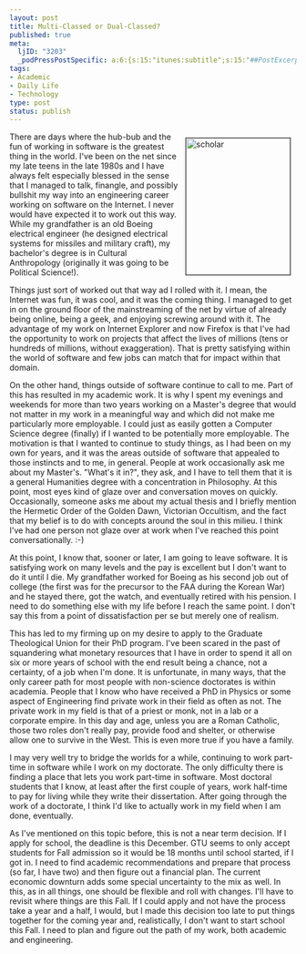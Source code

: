 ```yaml
--- 
layout: post
title: Multi-Classed or Dual-Classed?
published: true
meta: 
  ljID: "3203"
  _podPressPostSpecific: a:6:{s:15:"itunes:subtitle";s:15:"##PostExcerpt##";s:14:"itunes:summary";s:15:"##PostExcerpt##";s:15:"itunes:keywords";s:17:"##WordPressCats##";s:13:"itunes:author";s:10:"##Global##";s:15:"itunes:explicit";s:2:"No";s:12:"itunes:block";s:2:"No";}
tags: 
- Academic
- Daily Life
- Technology
type: post
status: publish
---
```

<a href="http://www.flickr.com/photos/albill/2368494058/" title="scholar by albill, on Flickr"><img src="http://farm4.static.flickr.com/3058/2368494058_3cc663b756_m.jpg" hspace="10" vspace="10" border="1" align="right" width="183" height="240" alt="scholar" /></a> There are days where the hub-bub and the fun of working in software is the greatest thing in the world. I've been on the net since my late teens in the late 1980s and I have always felt especially blessed in the sense that I managed to talk, finangle, and possibly bullshit my way into an engineering career working on software on the Internet. I never would have expected it to work out this way. While my grandfather is an old Boeing electrical engineer (he designed electrical systems for missiles and military craft), my bachelor's degree is in Cultural Anthropology (originally it was going to be Political Science!). 

Things just sort of worked out that way ad I rolled with it. I mean, the Internet was fun, it was cool, and it was the coming thing. I managed to get in on the ground floor of the mainstreaming of the net by virtue of already being online, being a geek, and enjoying screwing around with it. The advantage of my work on Internet Explorer and now Firefox is that I've had the opportunity to work on projects that affect the lives of millions (tens or hundreds of millions, without exaggeration). That is pretty satisfying within the world of software and few jobs can match that for impact within that domain.

On the other hand, things outside of software continue to call to me. Part of this has resulted in my academic work. It is why I spent my evenings and weekends for more than two years working on a Master's degree that would not matter in my work in a meaningful way and which did not make me particularly more employable. I could just as easily gotten a Computer Science degree (finally) if I wanted to be potentially more employable. The motivation is that I wanted to continue to study things, as I had been on my own for years, and it was the areas outside of software that appealed to those instincts and to me, in general. People at work occasionally ask me about my Master's. "What's it in?", they ask, and I have to tell them that it is a general Humanities degree with a concentration in Philosophy. At this point, most eyes kind of glaze over and conversation moves on quickly. Occasionally, someone asks me about my actual thesis and I briefly mention the Hermetic Order of the Golden Dawn, Victorian Occultism, and the fact that my belief is to do with concepts around the soul in this milieu. I think I've had one person not glaze over at work when I've reached this point conversationally. :-)

At this point, I know that, sooner or later, I am going to leave software. It is satisfying work on many levels and the pay is excellent but I don't want to do it until I die. My grandfather worked for Boeing as his second job out of college (the first was for the precursor to the FAA during the Korean War) and he stayed there, got the watch, and eventually retired with his pension. I need to do something else with my life before I reach the same point. I don't say this from a point of dissatisfaction per se but merely one of realism.

This has led to my firming up on my desire to apply to the Graduate Theological Union for their PhD program. I've been scared in the past of squandering what monetary resources that I have in order to spend it all on six or more years of school with the end result being a chance, not a certainty, of a job when I'm done. It is unfortunate, in many ways, that the only career path for most people with non-science doctorates is within academia. People that I know who have received a PhD in Physics or some aspect of Engineering find private work in their field as often as not. The private work in my field is that of a priest or monk, not in a lab or a corporate empire. In this day and age, unless you are a Roman Catholic, those two roles don't really pay, provide food and shelter, or otherwise allow one to survive in the West. This is even more true if you have a family. 

I may very well try to bridge the worlds for a while, continuing to work part-time in software while I work on my doctorate. The only difficulty there is finding a place that lets you work part-time in software. Most doctoral students that I know, at least after the first couple of years, work half-time to pay for living while they write their dissertation. After going through the work of a doctorate, I think I'd like to actually work in my field when I am done, eventually. 

As I've mentioned on this topic before, this is not a near term decision. If I apply for school, the deadline is this December. GTU seems to only accept students for Fall admission so it would be 18 months until school started, if I got in. I need to find academic recommendations and prepare that process (so far, I have two) and then figure out a financial plan. The current economic downturn adds some special uncertainty to the mix as well. In this, as in all things, one should be flexible and roll with changes. I'll have to revisit where things are this Fall. If I could apply and not have the process take a year and a half, I would, but I made this decision too late to put things together for the coming year and, realistically, I don't want to start school this Fall. I need to plan and figure out the path of my work, both academic and engineering.
